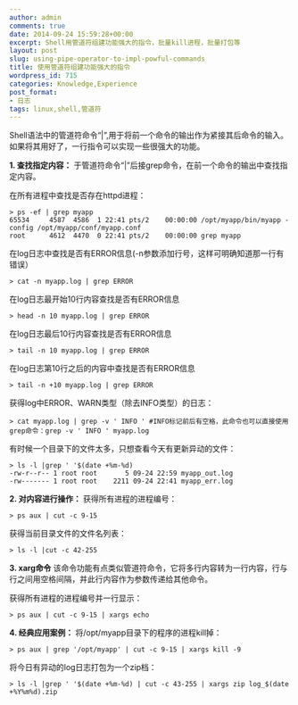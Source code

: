 ```yaml
---
author: admin
comments: true
date: 2014-09-24 15:59:28+00:00
excerpt: Shell用管道符组建功能强大的指令，批量kill进程，批量打包等
layout: post
slug: using-pipe-operator-to-impl-powful-commands
title: 使用管道符组建功能强大的指令
wordpress_id: 715
categories: Knowledge,Experience
post_format:
- 日志
tags: linux,shell,管道符
---
```



Shell语法中的管道符命令“|”,用于将前一个命令的输出作为紧接其后命令的输入。如果将其用好了，一行指令可以实现一些很强大的功能。

**1. 查找指定内容：**
   于管道符命令“|”后接grep命令，在前一个命令的输出中查找指定内容。

在所有进程中查找是否存在httpd进程：

    > ps -ef | grep myapp
    65534     4587  4586  1 22:41 pts/2    00:00:00 /opt/myapp/bin/myapp -config /opt/myapp/conf/myapp.conf
    root      4612  4470  0 22:41 pts/2    00:00:00 grep myapp


在log日志中查找是否有ERROR信息(-n参数添加行号，这样可明确知道那一行有错误）

    > cat -n myapp.log | grep ERROR


在log日志最开始10行内容查找是否有ERROR信息

    > head -n 10 myapp.log | grep ERROR


在log日志最后10行内容查找是否有ERROR信息

    > tail -n 10 myapp.log | grep ERROR


在log日志第10行之后的内容中查找是否有ERROR信息

    > tail -n +10 myapp.log | grep ERROR


获得log中ERROR、WARN类型（除去INFO类型）的日志：

    > cat myapp.log | grep -v ' INFO ' #INFO标记前后有空格，此命令也可以直接使用grep命令：grep -v ' INFO ' myapp.log


有时候一个目录下的文件太多，只想查看今天有更新异动的文件：

    > ls -l |grep ' '$(date +%m-%d)
    -rw-r--r-- 1 root root       5 09-24 22:59 myapp_out.log
    -rw------- 1 root root    2211 09-24 22:41 myapp_err.log
    


**2. 对内容进行操作：**
获得所有进程的进程编号：

    > ps aux | cut -c 9-15


获得当前目录文件的文件名列表：

    > ls -l |cut -c 42-255


**3. xarg命令**
   该命令功能有点类似管道符命令，它将多行内容转为一行内容，行与行之间用空格间隔，并此行内容作为参数传递给其他命令。

获得所有进程的进程编号并一行显示：

    > ps aux | cut -c 9-15 | xargs echo


**4. 经典应用案例：**
将/opt/myapp目录下的程序的进程kill掉：

    > ps aux | grep '/opt/myapp' | cut -c 9-15 | xargs kill -9


将今日有异动的log日志打包为一个zip档：

    > ls -l |grep ' '$(date +%m-%d) | cut -c 43-255 | xargs zip log_$(date +%Y%m%d).zip


